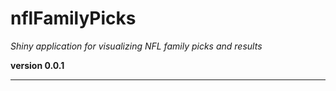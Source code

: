 # nflFamilyPicks

*Shiny application for visualizing NFL family picks and results*

**version 0.0.1**

----------
